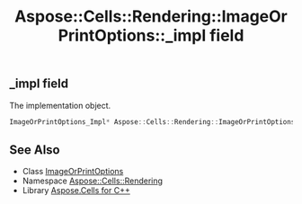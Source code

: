 ﻿---
title: Aspose::Cells::Rendering::ImageOrPrintOptions::_impl field
linktitle: _impl
second_title: Aspose.Cells for C++ API Reference
description: 'Aspose::Cells::Rendering::ImageOrPrintOptions::_impl field. The implementation object in C++.'
type: docs
weight: 7300
url: /cpp/aspose.cells.rendering/imageorprintoptions/_impl/
---
## _impl field


The implementation object.

```cpp
ImageOrPrintOptions_Impl* Aspose::Cells::Rendering::ImageOrPrintOptions::_impl
```

## See Also

* Class [ImageOrPrintOptions](../)
* Namespace [Aspose::Cells::Rendering](../../)
* Library [Aspose.Cells for C++](../../../)

